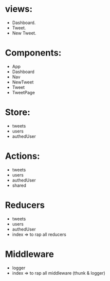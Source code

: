 # views:

- Dashboard.
- Tweet.
- New Tweet.

# Components:

- App
- Dashboard
- Nav
- NewTweet
- Tweet
- TweetPage

# Store:

- tweets
- users
- authedUser

# Actions:

- tweets
- users
- authedUser
- shared

# Reducers

- tweets
- users
- authedUser
- index => to rap all reducers

# Middleware

- logger
- index => to rap all middleware (thunk & logger)
